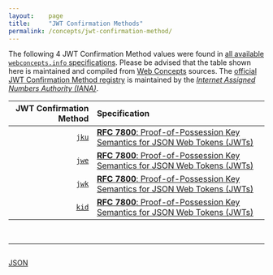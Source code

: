 ```yaml
---
layout:    page
title:     "JWT Confirmation Methods"
permalink: /concepts/jwt-confirmation-method/
---
```




The following 4 JWT Confirmation Method values were found in [all available `webconcepts.info` specifications](/specs). Please be advised that the table shown here is maintained and compiled from [Web Concepts](/) sources. The [official JWT Confirmation Method registry](http://www.iana.org/assignments/jwt/jwt.xhtml#confirmation-methods) is maintained by the [*Internet Assigned Numbers Authority (IANA)*](http://www.iana.org/).

JWT Confirmation Method | Specification
-------: | :-------
[`jku`](/concepts/jwt-confirmation-method/jku) | [**RFC 7800**: Proof-of-Possession Key Semantics for JSON Web Tokens (JWTs)](/specs/IETF/RFC/7800 "This specification describes how to declare in a JSON Web Token (JWT) that the presenter of the JWT possesses a particular proof-of-possession key and how the recipient can cryptographically confirm proof of possession of the key by the presenter. Being able to prove possession of a key is also sometimes described as the presenter being a holder-of-key.")
[`jwe`](/concepts/jwt-confirmation-method/jwe) | [**RFC 7800**: Proof-of-Possession Key Semantics for JSON Web Tokens (JWTs)](/specs/IETF/RFC/7800 "This specification describes how to declare in a JSON Web Token (JWT) that the presenter of the JWT possesses a particular proof-of-possession key and how the recipient can cryptographically confirm proof of possession of the key by the presenter. Being able to prove possession of a key is also sometimes described as the presenter being a holder-of-key.")
[`jwk`](/concepts/jwt-confirmation-method/jwk) | [**RFC 7800**: Proof-of-Possession Key Semantics for JSON Web Tokens (JWTs)](/specs/IETF/RFC/7800 "This specification describes how to declare in a JSON Web Token (JWT) that the presenter of the JWT possesses a particular proof-of-possession key and how the recipient can cryptographically confirm proof of possession of the key by the presenter. Being able to prove possession of a key is also sometimes described as the presenter being a holder-of-key.")
[`kid`](/concepts/jwt-confirmation-method/kid) | [**RFC 7800**: Proof-of-Possession Key Semantics for JSON Web Tokens (JWTs)](/specs/IETF/RFC/7800 "This specification describes how to declare in a JSON Web Token (JWT) that the presenter of the JWT possesses a particular proof-of-possession key and how the recipient can cryptographically confirm proof of possession of the key by the presenter. Being able to prove possession of a key is also sometimes described as the presenter being a holder-of-key.")

<br/>
<hr/>

<p style="float : left"><a href="jwt-confirmation-method.json" title="JSON representing all values for this Web Concept">JSON</a></p>
